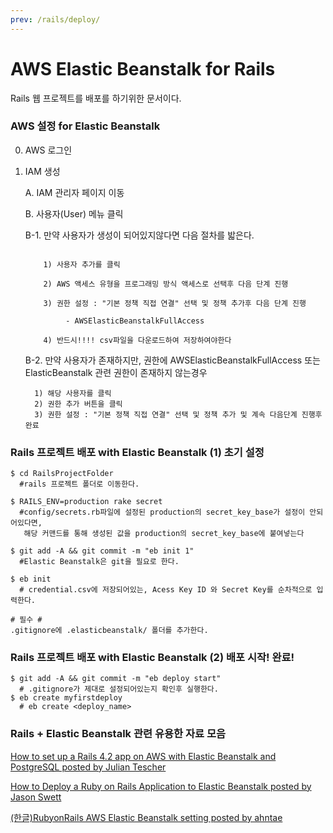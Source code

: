 ```yaml
---
prev: /rails/deploy/
---
```

# AWS Elastic Beanstalk for Rails  

Rails 웹 프로젝트를 배포를 하기위한 문서이다.

### AWS 설정 for Elastic Beanstalk

0. AWS 로그인 


1. IAM 생성

   A. IAM 관리자 페이지 이동                                                      
   
   B. 사용자(User) 메뉴 클릭 
   
      B-1. 만약 사용자가 생성이 되어있지않다면 다음 절차를 밟은다.
      ```
      
          1) 사용자 추가를 클릭
          
          2) AWS 액세스 유형을 프로그래밍 방식 액세스로 선택후 다음 단계 진행
          
          3) 권한 설정 : "기본 정책 직접 연결" 선택 및 정책 추가후 다음 단계 진행
          
               - AWSElasticBeanstalkFullAccess
          
          4) 반드시!!!! csv파일을 다운로드하여 저장하여야한다
     ```

    B-2. 만약 사용자가 존재하지만, 권한에 AWSElasticBeanstalkFullAccess 또는 ElasticBeanstalk 관련 권한이 존재하지 않는경우

   ```
     1) 해당 사용자를 클릭 
     2) 권한 추가 버튼을 클릭
     3) 권한 설정 : "기본 정책 직접 연결" 선택 및 정책 추가 및 계속 다음단계 진행후 완료
   ```
### Rails 프로젝트 배포 with Elastic Beanstalk  (1) 초기 설정

```
$ cd RailsProjectFolder 
  #rails 프로젝트 폴더로 이동한다.

$ RAILS_ENV=production rake secret 
  #config/secrets.rb파일에 설정된 production의 secret_key_base가 설정이 안되어있다면, 
   해당 커맨드를 통해 생성된 값을 production의 secret_key_base에 붙여넣는다 
   
$ git add -A && git commit -m "eb init 1" 
  #Elastic Beanstalk은 git을 필요로 한다.

$ eb init 
  # credential.csv에 저장되어있는, Acess Key ID 와 Secret Key를 순차적으로 입력한다.
  
# 필수 #
.gitignore에 .elasticbeanstalk/ 폴더를 추가한다. 
```
### Rails 프로젝트 배포 with Elastic Beanstalk  (2) 배포 시작! 완료!

```
$ git add -A && git commit -m "eb deploy start"
  # .gitignore가 제대로 설정되어있는지 확인후 실행한다.
$ eb create myfirstdeploy 
  # eb create <deploy_name>
```

### Rails + Elastic Beanstalk 관련 유용한 자료 모음 

[How to set up a Rails 4.2 app on AWS with Elastic Beanstalk and PostgreSQL posted by Julian Tescher](https://hackernoon.com/how-to-set-up-a-rails-4-2-app-on-aws-with-elastic-beanstalk-and-postgresql-3f9f29c046e2)

[How to Deploy a Ruby on Rails Application to Elastic Beanstalk posted by Jason Swett](https://www.awsrails.com/rails-elastic-beanstalk/)

[(한글)RubyonRails AWS Elastic Beanstalk setting posted by ahntae](https://medium.com/ufofactory-org/rubyonrails-aws-elastic-beanstalk-setting-80181ae7b2ea)
